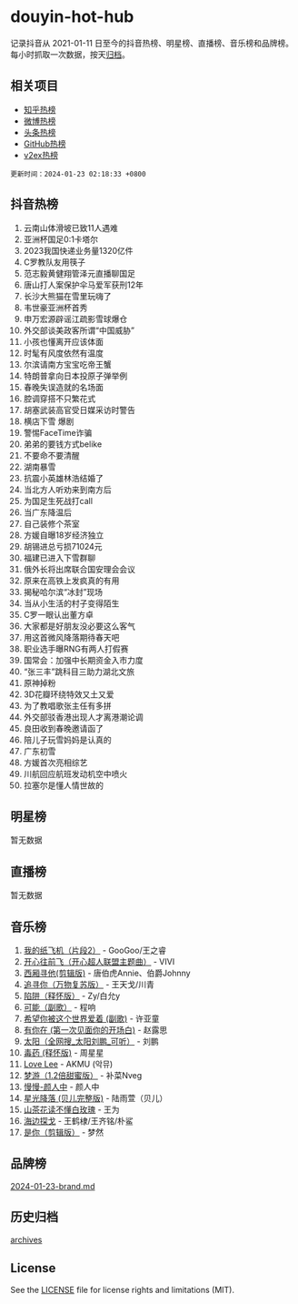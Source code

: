 # douyin-hot-hub

记录抖音从 2021-01-11 日至今的抖音热榜、明星榜、直播榜、音乐榜和品牌榜。每小时抓取一次数据，按天[归档](archives)。

## 相关项目

- [知乎热榜](https://github.com/lonnyzhang423/zhihu-hot-hub)
- [微博热榜](https://github.com/lonnyzhang423/weibo-hot-hub)
- [头条热榜](https://github.com/lonnyzhang423/toutiao-hot-hub)
- [GitHub热榜](https://github.com/lonnyzhang423/github-hot-hub)
- [v2ex热榜](https://github.com/lonnyzhang423/v2ex-hot-hub)


`更新时间：2024-01-23 02:18:33 +0800`

## 抖音热榜

1. 云南山体滑坡已致11人遇难
1. 亚洲杯国足0:1卡塔尔
1. 2023我国快递业务量1320亿件
1. C罗教队友用筷子
1. 范志毅黄健翔管泽元直播聊国足
1. 唐山打人案保护伞马爱军获刑12年
1. 长沙大熊猫在雪里玩嗨了
1. 韦世豪亚洲杯首秀
1. 申万宏源辟谣江疏影雪球爆仓
1. 外交部谈美政客所谓“中国威胁”
1. 小孩也懂离开应该体面
1. 时髦有风度依然有温度
1. 尔滨请南方宝宝吃帝王蟹
1. 特朗普拿向日本投原子弹举例
1. 春晚失误造就的名场面
1. 腔调穿搭不只繁花式
1. 胡塞武装高官受日媒采访时警告
1. 横店下雪 爆剧
1. 警惕FaceTime诈骗
1. 弟弟的要钱方式belike
1. 不要命不要清醒
1. 湖南暴雪
1. 抗震小英雄林浩结婚了
1. 当北方人听劝来到南方后
1. 为国足生死战打call
1. 当广东降温后
1. 自己装修个茶室
1. 方媛自曝18岁经济独立
1. 胡锡进总亏损71024元
1. 福建已进入下雪群聊
1. 俄外长将出席联合国安理会会议
1. 原来在高铁上发疯真的有用
1. 揭秘哈尔滨“冰封”现场
1. 当从小生活的村子变得陌生
1. C罗一眼认出董方卓
1. 大家都是好朋友没必要这么客气
1. 用这首微风降落期待春天吧
1. 职业选手曝RNG有两人打假赛
1. 国常会：加强中长期资金入市力度
1. “张三丰”跳科目三助力湖北文旅
1. 原神掉粉
1. 3D花瓣环绕特效又土又爱
1. 为了教唱歌张主任有多拼
1. 外交部驳香港出现人才离港潮论调
1. 良田收到春晚邀请函了
1. 陪儿子玩雪妈妈是认真的
1. 广东初雪
1. 方媛首次亮相综艺
1. 川航回应航班发动机空中喷火
1. 拉塞尔是懂人情世故的

## 明星榜

暂无数据

## 直播榜

暂无数据

## 音乐榜

1. [我的纸飞机（片段2）](https://sf86-cdn-tos.douyinstatic.com/obj/tos-cn-ve-2774/oM2ZrKcg2CD5AeRB2gkeXOFB1IxAGJdZPazYHf) - GooGoo/王之睿
1. [开心往前飞（开心超人联盟主题曲）](https://sf86-cdn-tos.douyinstatic.com/obj/tos-cn-ve-2774/9d8fb7c82cf1421fb93a9fe925275e0a) - VIVI
1. [西厢寻他(剪辑版)](https://sf3-cdn-tos.douyinstatic.com/obj/tos-cn-ve-2774/oUsAVfAQKlRNxEv5qxvIB8o5qmIWUcXbzJKJhw) - 唐伯虎Annie、伯爵Johnny
1. [追寻你（万物复苏版）](https://sf86-cdn-tos.douyinstatic.com/obj/tos-cn-ve-2774/oYeAZJsbjIDit9APmBg8u6uDUQnHmoCf3gbo74) - 王天戈/川青
1. [陷阱（释怀版）](https://sf86-cdn-tos.douyinstatic.com/obj/tos-cn-ve-2774/oE8C21LeZrzKLDFfQYgMzx4GAIHageG5IzayY7) - Zy/白允y
1. [可能（副歌）](https://sf86-cdn-tos.douyinstatic.com/obj/tos-cn-ve-2774/cde1731888894259b333569393c2fb51) - 程响
1. [希望你被这个世界爱着 (副歌)](https://sf86-cdn-tos.douyinstatic.com/obj/tos-cn-ve-2774/oUHCmWQfZlE3QQBKBeD8rCFLpJzPgCpImhsxMt) - 许亚童
1. [有你在 (第一次见面你的开场白)](https://sf86-cdn-tos.douyinstatic.com/obj/tos-cn-ve-2774/oAthrQ3ClJBfI57uBoFEgNDYtNCZ0TSYQQfxQ0) - 赵露思
1. [太阳（全网搜_太阳刘鹏_可听）](https://sf86-cdn-tos.douyinstatic.com/obj/tos-cn-ve-2774/ogWbyIQnlBFImVbeDocRdCIYtBHlbJXgfZMvgz) - 刘鹏
1. [毒药 (释怀版)](https://sf86-cdn-tos.douyinstatic.com/obj/tos-cn-ve-2774/oYILMEAzspdZBIzy4frJNB8ZHPHWAhiwowd4Ad) - 周星星
1. [Love Lee](https://sf3-cdn-tos.douyinstatic.com/obj/tos-cn-ve-2774/o05GbkJGbCBTdDnMtB0fwOYgkeZp23vrWQDQBS) - AKMU (악뮤)
1. [梦游（1.2倍甜蜜版）](https://sf3-cdn-tos.douyinstatic.com/obj/tos-cn-ve-2774/o4gyAUm8hwufoEABmwVIiQtHsFuGzAEEWtNMzo) - 补菜Nveg
1. [慢慢-颜人中](https://sf3-cdn-tos.douyinstatic.com/obj/tos-cn-ve-2774/ocjHNfBXdBxQNC8ZGAeoLMFTUgtBg8bkExunDC) - 颜人中
1. [星光降落 (贝儿完整版)](https://sf86-cdn-tos.douyinstatic.com/obj/tos-cn-ve-2774/okwB9hAwyAtsFFkFBzAX1hOOfQuIoMNs0W2Mwr) - 陆雨萱（贝儿）
1. [山茶花读不懂白玫瑰](https://sf86-cdn-tos.douyinstatic.com/obj/tos-cn-ve-2774/osfn8B7DktrRHEPJgPCfDbw7QDQEkwC16BxZg9) - 王为
1. [海边探戈](https://sf86-cdn-tos.douyinstatic.com/obj/tos-cn-ve-2774/os9gE0VQCGqt6VQkZDyBBYvfSDY0QFe3vVmubn) - 王鹤棣/王齐铭/朴鲨
1. [是你（剪辑版）](https://sf86-cdn-tos.douyinstatic.com/obj/tos-cn-ve-2774/46019dae783c4c969944217fe1cfafc4) - 梦然

## 品牌榜

[2024-01-23-brand.md](archives/2024-01-23-brand.md)

## 历史归档

[archives](archives)

## License

See the [LICENSE](LICENSE) file for license rights and limitations (MIT).
